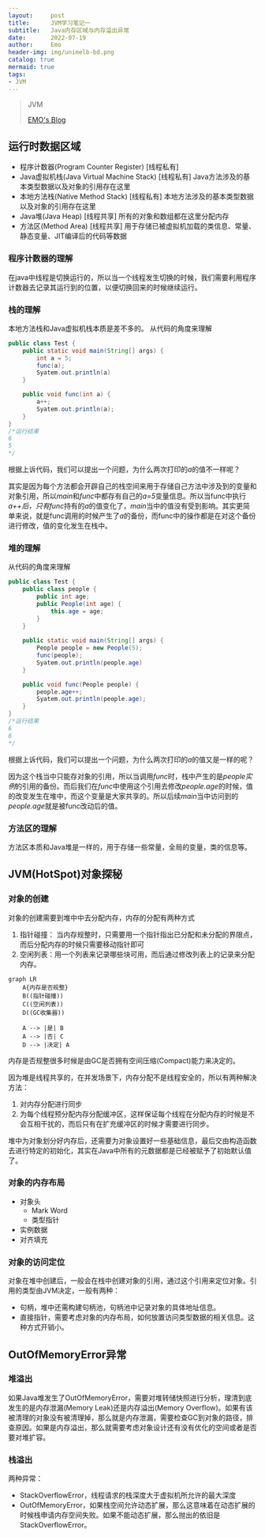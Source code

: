 ```yaml
---
layout:     post
title:      JVM学习笔记一
subtitle:   Java内存区域与内存溢出异常
date:       2022-07-19
author:     Emo
header-img: img/unimelb-bd.png
catalog: true
mermaid: true
tags:
- JVM
---
```


> JVM
> 
> [EMO's Blog](https://emosama.github.io/)
> 

## 运行时数据区域
- 程序计数器(Program Counter Register) [线程私有]
- Java虚拟机栈(Java Virtual Machine Stack) [线程私有] Java方法涉及的基本类型数据以及对象的引用存在这里
- 本地方法栈(Native Method Stack) [线程私有] 本地方法涉及的基本类型数据以及对象的引用存在这里
- Java堆(Java Heap) [线程共享] 所有的对象和数组都在这里分配内存
- 方法区(Method Area) [线程共享] 用于存储已被虚拟机加载的类信息、常量、静态变量、JIT编译后的代码等数据

### 程序计数器的理解
在java中线程是切换运行的，所以当一个线程发生切换的时候，我们需要利用程序计数器去记录其运行到的位置，以便切换回来的时候继续运行。

### 栈的理解
本地方法栈和Java虚拟机栈本质是差不多的。
从代码的角度来理解

```java
public class Test {
    public static void main(String[] args) {
        int a = 5;
        func(a);
        Syatem.out.println(a)
    }

    public void func(int a) {
        a++;
        Syatem.out.println(a);
    }
}
/*运行结果
6
5
*/ 
```

根据上诉代码，我们可以提出一个问题，为什么两次打印的*a*的值不一样呢？

其实是因为每个方法都会开辟自己的栈空间来用于存储自己方法中涉及到的变量和对象引用，所以*main*和*func*中都存有自己的*a=5*变量信息。所以当func中执行*a++*后，只有*func*持有的*a*的值变化了，*main*当中的值没有受到影响。其实更简单来说，就是func调用的时候产生了*a*的备份，而func中的操作都是在对这个备份进行修改，值的变化发生在栈中。

### 堆的理解
从代码的角度来理解

```java
public class Test {
    public class people {
        public int age;
        public People(int age) {
            this.age = age;
        }
    }
    
    public static void main(String[] args) {
        People people = new People(5);
        func(people);
        Syatem.out.println(people.age)
    }

    public void func(People people) {
        people.age++;
        Syatem.out.println(people.age);
    }
}
/*运行结果
6
6
*/ 
```

根据上诉代码，我们可以提出一个问题，为什么两次打印的*a*的值又是一样的呢？

因为这个栈当中只能存对象的引用，所以当调用*func*时，栈中产生的是*people实例*的引用的备份。而后我们在*func*中使用这个引用去修改*people.age*的时候，值的改变发生在堆中，而这个变量是大家共享的。所以后续*main*当中访问到的*people.age*就是被func改动后的值。

### 方法区的理解
方法区本质和Java堆是一样的，用于存储一些常量，全局的变量，类的信息等。

## JVM(HotSpot)对象探秘
### 对象的创建
对象的创建需要到堆中中去分配内存，内存的分配有两种方式
1. 指针碰撞： 当内存规整时，只需要用一个指针指出已分配和未分配的界限点，而后分配内存的时候只需要移动指针即可
2. 空闲列表：用一个列表来记录哪些块可用，而后通过修改列表上的记录来分配内存。

```mermaid
graph LR
    A{内存是否规整}
    B((指针碰撞))
    C((空闲列表))
    D((GC收集器))

    A --> |是| B
    A --> |否| C
    D --> |决定| A
```

内存是否规整很多时候是由GC是否拥有空间压缩(Compact)能力来决定的。

因为堆是线程共享的，在并发场景下，内存分配不是线程安全的，所以有两种解决方法：
1. 对内存分配进行同步
2. 为每个线程预分配内存分配缓冲区，这样保证每个线程在分配内存的时候是不会互相干扰的，而后只有在扩充缓冲区的时候才需要进行同步。

堆中为对象划分好内存后，还需要为对象设置好一些基础信息，最后交由构造函数去进行特定的初始化，其实在Java中所有的元数据都是已经被赋予了初始默认值了。

### 对象的内存布局
- 对象头
    - Mark Word
    - 类型指针
- 实例数据
- 对齐填充

### 对象的访问定位
对象在堆中创建后，一般会在栈中创建对象的引用，通过这个引用来定位对象。引用的类型由JVM决定，一般有两种：
- 句柄，堆中还需构建句柄池，句柄池中记录对象的具体地址信息。
- 直接指针，需要考虑对象的内存布局，如何放置访问类型数据的相关信息。这种方式开销小。

## OutOfMemoryError异常
### 堆溢出
如果Java堆发生了OutOfMemoryError，需要对堆转储快照进行分析，理清到底发生的是内存泄漏(Memory Leak)还是内存溢出(Memory Overflow)。如果有该被清理的对象没有被清理掉，那么就是内存泄漏，需要检查GC到对象的路径，排查原因。如果是内存溢出，那么就需要考虑对象设计还有没有优化的空间或者是否要对堆扩容。

### 栈溢出
两种异常：
- StackOverflowError，线程请求的栈深度大于虚拟机所允许的最大深度
- OutOfMemoryError，如果栈空间允许动态扩展，那么这意味着在动态扩展的时候栈申请内存空间失败。如果不能动态扩展，那么抛出的依旧是StackOverflowError。
